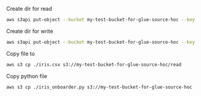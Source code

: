 Create dir for read
```bash
aws s3api put-object --bucket my-test-bucket-for-glue-source-hoc --key read/
```
Create dir for write
```bash
aws s3api put-object --bucket my-test-bucket-for-glue-source-hoc --key write/
```
Copy file to
```bash
aws s3 cp ./iris.csv s3://my-test-bucket-for-glue-source-hoc/read
```
Copy python file 
```bash
aws s3 cp ./iris_onboarder.py s3://my-test-bucket-for-glue-source-hoc
```